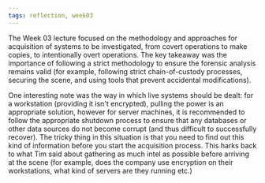 ```yaml
---
tags: reflection, week03
---
```

The Week 03 lecture focused on the methodology and approaches for acquisition of systems to be investigated, from covert operations to make copies, to intentionally overt operations. The key takeaway was the importance of following a strict methodology to ensure the forensic analysis remains valid (for example, following strict chain-of-custody processes, securing the scene, and using tools that prevent accidental modifications).

One interesting note was the way in which live systems should be dealt: for a workstation (providing it isn't encrypted), pulling the power is an appropriate solution, however for server machines, it is recommended to follow the appropriate shutdown process to ensure that any databases or other data sources do not become corrupt (and thus difficult to successfully recover). The tricky thing in this situation is that you need to find out this kind of information before you start the acquisition process. This harks back to what Tim said about gathering as much intel as possible before arriving at the scene (for example, does the company use encryption on their workstations, what kind of servers are they running etc.)
